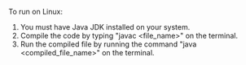 To run on Linux:
1. You must have Java JDK installed on your system.
2. Compile the code by typing "javac <file_name>" on the terminal.
3. Run the compiled file by running the command "java <compiled_file_name>" on the terminal.
